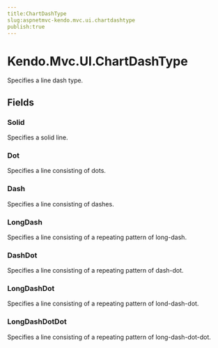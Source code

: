 ```yaml
---
title:ChartDashType
slug:aspnetmvc-kendo.mvc.ui.chartdashtype
publish:true
---
```


# Kendo.Mvc.UI.ChartDashType

Specifies a line dash type.

## Fields

### Solid
Specifies a solid line.

### Dot
Specifies a line consisting of dots.

### Dash
Specifies a line consisting of dashes.

### LongDash
Specifies a line consisting of a repeating pattern of long-dash.

### DashDot
Specifies a line consisting of a repeating pattern of dash-dot.

### LongDashDot
Specifies a line consisting of a repeating pattern of lond-dash-dot.

### LongDashDotDot
Specifies a line consisting of a repeating pattern of long-dash-dot-dot.
